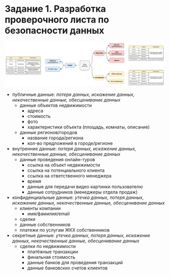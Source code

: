 # Задание 1. Разработка проверочного листа по безопасности данных

![data-classification.drawio.svg](data-classification.drawio.svg)

- публичные данные: _потеря данных, искажение данных, некачественные данные, обесценивание данных_
  - данные объектов недвижимости
    - адреса
    - стоимость
    - фото
    - характеристики объекта (площадь, комнаты, описание)
  - данные регионов/городов
    - название города/региона
    - кол-во предложений в городе/регионе
- внутренние данные: _потеря данных, искажение данных, некачественные данные, обесценивание данных_
  - данные проведения онлайн-туров
    - ссылка на объект недвижимости
    - ссылка на потенциального клиента
    - ссылка на ответственного менеджера
    - время
    - данные для передачи видео картинки пользователю
    - данные сотрудников (менеджеры отдела продаж)
- конфиденциальные данные: _утечка данных, потеря данных, искажение данных, некачественные данные, обесценивание данных_
  - клиенты компании
    - имя/фамилия/email
  - сделки
  - данные собственников
  - платежи по услугам ЖКХ собственников
- секретные данные: _утечка данных, потеря данных, искажение данных, некачественные данные, обесценивание данных_
  - сделки по недвижимости
    - платёжные транзакции
    - финальная стоимость
    - данные банков для проведения транзакций
    - данные банковских счетов клиентов
